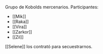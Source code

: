Grupo de Kobolds mercenarios. 
Participantes: 
- [[Mik]]
- [[Raka]]
- [[Vira]]
- [[Zarkor]]
- [[Zil]]

[[Selene]] los contrató para secuestrarnos. 

